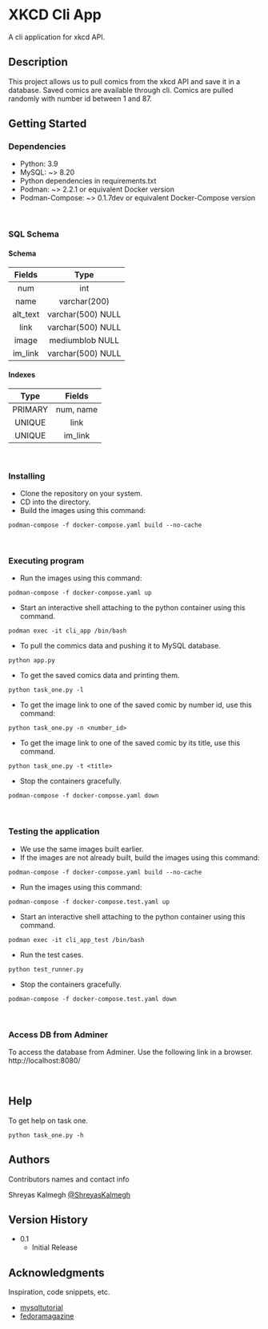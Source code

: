 # XKCD Cli App

A cli application for xkcd API.

## Description

This project allows us to pull comics from the xkcd API and save it in a database. Saved comics are available through cli. Comics are pulled randomly with number id between 1 and 87.

## Getting Started

### Dependencies

* Python: 3.9
* MySQL: ~> 8.20
* Python dependencies in requirements.txt
* Podman: ~> 2.2.1 or equivalent Docker version
* Podman-Compose: ~> 0.1.7dev or equivalent  Docker-Compose version

<br />

### SQL Schema
#### Schema
| Fields | Type | 
| :---: | :---: | 
| num | int | 
| name | varchar(200) | 
| alt_text | varchar(500) NULL| 
| link | varchar(500) NULL| 
| image | mediumblob NULL|
| im_link | varchar(500) NULL|

#### Indexes
| Type | Fields | 
| :---: | :---: | 
| PRIMARY | num, name | 
| UNIQUE | link | 
| UNIQUE | im_link| 

<br />

### Installing

* Clone the repository on your system.
* CD into the directory.
* Build the images using this command:
```
podman-compose -f docker-compose.yaml build --no-cache
```
<br />


### Executing program

* Run the images using this command:
```
podman-compose -f docker-compose.yaml up
```
* Start an interactive shell attaching to the python container using this command.
```
podman exec -it cli_app /bin/bash
```
* To pull the commics data and pushing it to MySQL database.
```
python app.py
```
* To get the saved comics data and printing them.
```
python task_one.py -l
``` 
* To get the image link to one of the saved comic by number id, use this command:
```
python task_one.py -n <number_id>
```
* To get the image link to one of the saved comic
by its title, use this command.
```
python task_one.py -t <title>
```
* Stop the containers gracefully.
```
podman-compose -f docker-compose.yaml down
```

<br />

### Testing the application
* We use the same images built earlier.
* If the images are not already built, build the images using this command:
```
podman-compose -f docker-compose.yaml build --no-cache
```
* Run the images using this command:
```
podman-compose -f docker-compose.test.yaml up
```
* Start an interactive shell attaching to the python container using this command.
```
podman exec -it cli_app_test /bin/bash
```
* Run the test cases.
```
python test_runner.py
```
* Stop the containers gracefully.
```
podman-compose -f docker-compose.test.yaml down
```

<br />

### Access DB from Adminer
To access the database from Adminer. Use the following link in a browser.
http://localhost:8080/

<br />

## Help

To get help on task one.
```
python task_one.py -h
```

## Authors

Contributors names and contact info

Shreyas Kalmegh
[@ShreyasKalmegh](shreyas.kalmegh@gmail.com)

## Version History

* 0.1
    * Initial Release



## Acknowledgments

Inspiration, code snippets, etc.
* [mysqltutorial](https://www.mysqltutorial.org/)
* [fedoramagazine](https://fedoramagazine.org/manage-containers-with-podman-compose/)